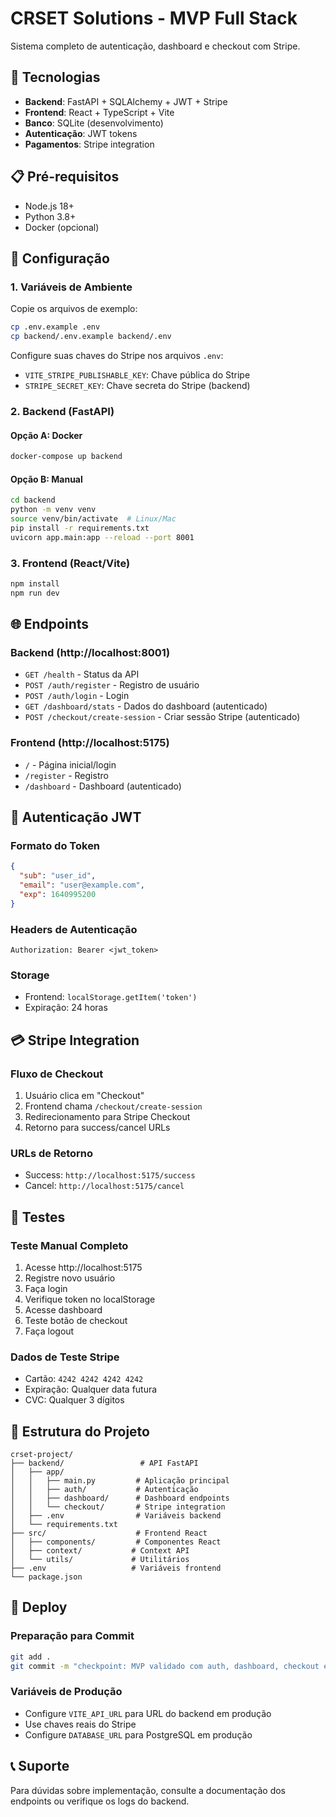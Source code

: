 
# CRSET Solutions - MVP Full Stack

Sistema completo de autenticação, dashboard e checkout com Stripe.

## 🚀 Tecnologias

- **Backend**: FastAPI + SQLAlchemy + JWT + Stripe
- **Frontend**: React + TypeScript + Vite
- **Banco**: SQLite (desenvolvimento)
- **Autenticação**: JWT tokens
- **Pagamentos**: Stripe integration

## 📋 Pré-requisitos

- Node.js 18+
- Python 3.8+
- Docker (opcional)

## 🔧 Configuração

### 1. Variáveis de Ambiente

Copie os arquivos de exemplo:
```bash
cp .env.example .env
cp backend/.env.example backend/.env
```

Configure suas chaves do Stripe nos arquivos `.env`:
- `VITE_STRIPE_PUBLISHABLE_KEY`: Chave pública do Stripe
- `STRIPE_SECRET_KEY`: Chave secreta do Stripe (backend)

### 2. Backend (FastAPI)

#### Opção A: Docker
```bash
docker-compose up backend
```

#### Opção B: Manual
```bash
cd backend
python -m venv venv
source venv/bin/activate  # Linux/Mac
pip install -r requirements.txt
uvicorn app.main:app --reload --port 8001
```

### 3. Frontend (React/Vite)

```bash
npm install
npm run dev
```

## 🌐 Endpoints

### Backend (http://localhost:8001)
- `GET /health` - Status da API
- `POST /auth/register` - Registro de usuário
- `POST /auth/login` - Login
- `GET /dashboard/stats` - Dados do dashboard (autenticado)
- `POST /checkout/create-session` - Criar sessão Stripe (autenticado)

### Frontend (http://localhost:5175)
- `/` - Página inicial/login
- `/register` - Registro
- `/dashboard` - Dashboard (autenticado)

## 🔐 Autenticação JWT

### Formato do Token
```json
{
  "sub": "user_id",
  "email": "user@example.com",
  "exp": 1640995200
}
```

### Headers de Autenticação
```
Authorization: Bearer <jwt_token>
```

### Storage
- Frontend: `localStorage.getItem('token')`
- Expiração: 24 horas

## 💳 Stripe Integration

### Fluxo de Checkout
1. Usuário clica em "Checkout"
2. Frontend chama `/checkout/create-session`
3. Redirecionamento para Stripe Checkout
4. Retorno para success/cancel URLs

### URLs de Retorno
- Success: `http://localhost:5175/success`
- Cancel: `http://localhost:5175/cancel`

## 🧪 Testes

### Teste Manual Completo
1. Acesse http://localhost:5175
2. Registre novo usuário
3. Faça login
4. Verifique token no localStorage
5. Acesse dashboard
6. Teste botão de checkout
7. Faça logout

### Dados de Teste Stripe
- Cartão: `4242 4242 4242 4242`
- Expiração: Qualquer data futura
- CVC: Qualquer 3 dígitos

## 📁 Estrutura do Projeto

```
crset-project/
├── backend/                 # API FastAPI
│   ├── app/
│   │   ├── main.py         # Aplicação principal
│   │   ├── auth/           # Autenticação
│   │   ├── dashboard/      # Dashboard endpoints
│   │   └── checkout/       # Stripe integration
│   ├── .env                # Variáveis backend
│   └── requirements.txt
├── src/                    # Frontend React
│   ├── components/         # Componentes React
│   ├── context/           # Context API
│   └── utils/             # Utilitários
├── .env                   # Variáveis frontend
└── package.json
```

## 🚀 Deploy

### Preparação para Commit
```bash
git add .
git commit -m "checkpoint: MVP validado com auth, dashboard, checkout e docs"
```

### Variáveis de Produção
- Configure `VITE_API_URL` para URL do backend em produção
- Use chaves reais do Stripe
- Configure `DATABASE_URL` para PostgreSQL em produção

## 📞 Suporte

Para dúvidas sobre implementação, consulte a documentação dos endpoints ou verifique os logs do backend.
